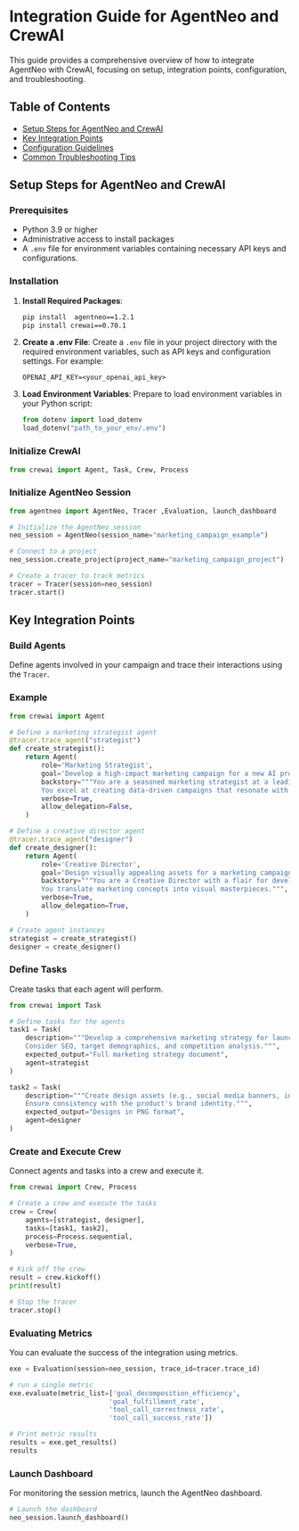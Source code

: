 # Integration Guide for AgentNeo and CrewAI

This guide provides a comprehensive overview of how to integrate AgentNeo with CrewAI, focusing on setup, integration points, configuration, and troubleshooting. 

## Table of Contents
- [Setup Steps for AgentNeo and CrewAI](#setup-steps-for-agentneo-and-crewai)
- [Key Integration Points](#key-integration-points)
- [Configuration Guidelines](#configuration-guidelines)
- [Common Troubleshooting Tips](#common-troubleshooting-tips)

## Setup Steps for AgentNeo and CrewAI

### Prerequisites
- Python 3.9 or higher
- Administrative access to install packages
- A `.env` file for environment variables containing necessary API keys and configurations.

### Installation
1. **Install Required Packages**:
   ```bash
   pip install  agentneo==1.2.1
   pip install crewai==0.70.1
   ```

2. **Create a .env File**:
   Create a `.env` file in your project directory with the required environment variables, such as API keys and configuration settings. For example:
   ```
   OPENAI_API_KEY=<your_openai_api_key>
   ```
3. **Load Environment Variables**:
   Prepare to load environment variables in your Python script:
   ```python
   from dotenv import load_dotenv
   load_dotenv("path_to_your_env/.env")
   ```
### Initialize CrewAI
```python
from crewai import Agent, Task, Crew, Process
```
### Initialize AgentNeo Session
```python
from agentneo import AgentNeo, Tracer ,Evaluation, launch_dashboard

# Initialize the AgentNeo session
neo_session = AgentNeo(session_name="marketing_campaign_example")

# Connect to a project
neo_session.create_project(project_name="marketing_campaign_project")

# Create a tracer to track metrics
tracer = Tracer(session=neo_session)
tracer.start()
```

## Key Integration Points

### Build Agents
Define agents involved in your campaign and trace their interactions using the `Tracer`.
### Example

```python
from crewai import Agent

# Define a marketing strategist agent
@tracer.trace_agent("strategist")
def create_strategist():
    return Agent(
        role='Marketing Strategist',
        goal='Develop a high-impact marketing campaign for a new AI product',
        backstory="""You are a seasoned marketing strategist at a leading tech company.
        You excel at creating data-driven campaigns that resonate with target audiences.""",
        verbose=True,
        allow_delegation=False,
    )

# Define a creative director agent
@tracer.trace_agent("designer")
def create_designer():
    return Agent(
        role='Creative Director',
        goal='Design visually appealing assets for a marketing campaign',
        backstory="""You are a Creative Director with a flair for developing innovative designs.
        You translate marketing concepts into visual masterpieces.""",
        verbose=True,
        allow_delegation=True,
    )

# Create agent instances
strategist = create_strategist()
designer = create_designer()
```

### Define Tasks
Create tasks that each agent will perform.

```python
from crewai import Task

# Define tasks for the agents
task1 = Task(
    description="""Develop a comprehensive marketing strategy for launching a new AI product.
    Consider SEO, target demographics, and competition analysis.""",
    expected_output="Full marketing strategy document",
    agent=strategist
)

task2 = Task(
    description="""Create design assets (e.g., social media banners, infographics) based on the marketing strategy.
    Ensure consistency with the product's brand identity.""",
    expected_output="Designs in PNG format",
    agent=designer
)
```

### Create and Execute Crew
Connect agents and tasks into a crew and execute it.

```python
from crewai import Crew, Process

# Create a crew and execute the tasks
crew = Crew(
    agents=[strategist, designer],
    tasks=[task1, task2],
    process=Process.sequential,
    verbose=True,
)

# Kick off the crew
result = crew.kickoff()
print(result)

# Stop the tracer
tracer.stop()
```

### Evaluating Metrics
You can evaluate the success of the integration using metrics.

```python
exe = Evaluation(session=neo_session, trace_id=tracer.trace_id)

# run a single metric
exe.evaluate(metric_list=['goal_decomposition_efficiency', 
                         'goal_fulfillment_rate', 
                         'tool_call_correctness_rate', 
                         'tool_call_success_rate'])

# Print metric results
results = exe.get_results()
results
```

### Launch Dashboard
For monitoring the session metrics, launch the AgentNeo dashboard.

```python
# Launch the dashboard 
neo_session.launch_dashboard()
```


